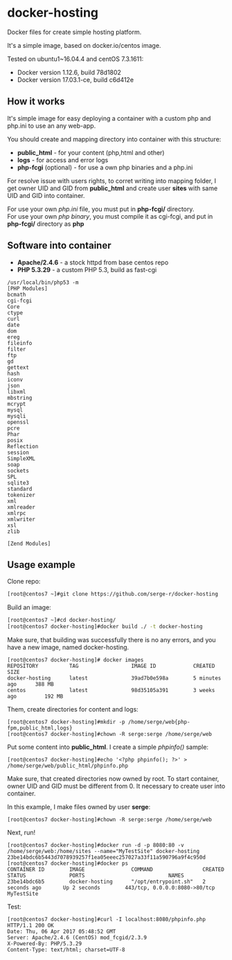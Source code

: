 # docker-hosting
Docker files for create simple hosting platform.

It's a simple image, based on docker.io/centos image.

Tested on ubuntu1~16.04.4 and centOS 7.3.1611:
* Docker version 1.12.6, build 78d1802
* Docker version 17.03.1-ce, build c6d412e

## How it works
It's simple image for easy deploying a container with a custom php and php.ini to use an any web-app.

You should create and mapping directory into container with this structure:
* **public_html** - for your content (php,html and other)
* **logs** - for access and error logs
* **php-fcgi** (optional) - for use a own php binaries and a php.ini

For resolve issue with users rights, to corret writing into mapping folder, I get owner UID and GID from **public_html** and create user **sites** with same UID and GID into container.

For use your own *php.ini* file, you must put in **php-fcgi/** directory.  
For use your own *php binary*, you must compile it as cgi-fcgi, and put in **php-fcgi/** directory as **php**

## Software into container

* **Apache/2.4.6** - a stock httpd from base centos repo
*  **PHP 5.3.29** - a custom PHP 5.3, build as fast-cgi
```
/usr/local/bin/php53 -m
[PHP Modules]
bcmath
cgi-fcgi
Core
ctype
curl
date
dom
ereg
fileinfo
filter
ftp
gd
gettext
hash
iconv
json
libxml
mbstring
mcrypt
mysql
mysqli
openssl
pcre
Phar
posix
Reflection
session
SimpleXML
soap
sockets
SPL
sqlite3
standard
tokenizer
xml
xmlreader
xmlrpc
xmlwriter
xsl
zlib

[Zend Modules]
```
## Usage example
Clone repo:
```bash
[root@centos7 ~]#git clone https://github.com/serge-r/docker-hosting
```
Build an image:
```bash
[root@centos7 ~]#cd docker-hosting/
[root@centos7 docker-hosting]#docker build ./ -t docker-hosting
```
Make sure, that building was successfully there is no any errors, and you have a new image, named docker-hosting.
```
[root@centos7 docker-hosting]# docker images
REPOSITORY          TAG                 IMAGE ID            CREATED             SIZE
docker-hosting      latest              39ad7b0e598a        5 minutes ago      388 MB
centos              latest              98d35105a391        3 weeks ago         192 MB
```
Them, create directories for content and logs:
```
[root@centos7 docker-hosting]#mkdir -p /home/serge/web{php-fpm,public_html,logs}
[root@centos7 docker-hosting]#chown -R serge:serge /home/serge/web
```
Put some content into **public_html**. I create a simple *phpinfo()* sample:
```
[root@centos7 docker-hosting]#echo '<?php phpinfo(); ?>' > /home/serge/web/public_html/phpinfo.php
``` 
Make sure, that created directories now owned by root. To start container, owner UID and GID must be different from 0. It necessary to create user into container.

In this example, I make files owned by user **serge**:
```
[root@centos7 docker-hosting]#chown -R serge:serge /home/serge/web
```
Next, run!
```
[root@centos7 docker-hosting]#docker run -d -p 8080:80 -v /home/serge/web:/home/sites --name="MyTestSite" docker-hosting
23be14bdc6b5443d7078939257f1ea05eeec257027a33f11a590796a9f4c950d
[root@centos7 docker-hosting]#docker ps
CONTAINER ID        IMAGE               COMMAND                CREATED             STATUS              PORTS                           NAMES
23be14bdc6b5        docker-hosting      "/opt/entrypoint.sh"   2 seconds ago       Up 2 seconds        443/tcp, 0.0.0.0:8080->80/tcp   MyTestSite
```
Test:
```
[root@centos7 docker-hosting]#curl -I localhost:8080/phpinfo.php
HTTP/1.1 200 OK
Date: Thu, 06 Apr 2017 05:48:52 GMT
Server: Apache/2.4.6 (CentOS) mod_fcgid/2.3.9
X-Powered-By: PHP/5.3.29
Content-Type: text/html; charset=UTF-8
```

